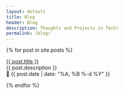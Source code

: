 ```yaml
---
layout: default
title: Blog
header: Blog
description: Thoughts and Projects in Tech!
permalink: /blog/
---
```


{% for post in site.posts %}
  <p><a href="{{ post.url }}">{{ post.title }}</a><br>
  {{ post.description }}<br>
  📅 {{ post.date | date: "%A, %B %-d %Y" }}</p>
{% endfor %}
